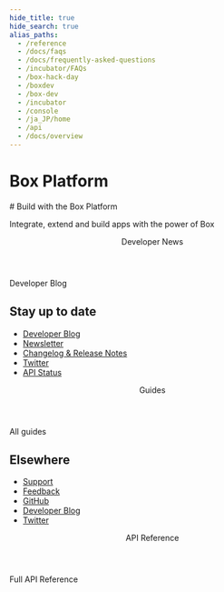 ```yaml
---
hide_title: true
hide_search: true
alias_paths:
  - /reference
  - /docs/faqs
  - /docs/frequently-asked-questions
  - /incubator/FAQs
  - /box-hack-day
  - /boxdev
  - /box-dev 
  - /incubator 
  - /console
  - /ja_JP/home
  - /api
  - /docs/overview
---
```


# Box Platform

<Hero search>
  # Build with the Box Platform

  Integrate, extend and build apps with the power of Box
</Hero>

<Centered wide>
  <Header stroke to='/guides'>
    Developer News
  </Header>

  <BlogCards />

  <More to='https://medium.com/box-developer-blog' right>
    Developer Blog
  </More>
</Centered>

<Dark>
<Centered wide>
<HorizontalList centered>

## Stay up to date

* [Developer Blog](https://medium.com/box-developer-blog)
* [Newsletter](/en/newsletter/)
* [Changelog & Release Notes](/en/changelog/)
* [Twitter](https://twitter.com/boxplatform/)
* [API Status](https://status.box.com/)

</HorizontalList>
</Centered>
</Dark>

<Centered wide>
  <Header stroke to='/guides'>
    Guides
  </Header>
  
  <GuideCategories limit='8' />

  <More to='/{locale}/guides' right>
    All guides
  </More>
</Centered>

<Dark>
<Centered wide>
<HorizontalList centered>

## Elsewhere

* [Support](http://localhost:8000/en/support)
* [Feedback](https://pulse.box.com/forums//%20909778-product-feedback?category_id=330838)
* [GitHub](https://github.com/box)
* [Developer Blog](https://medium.com/box-developer-blog)
* [Twitter](https://twitter.com/boxplatform/)

</HorizontalList>
</Centered>
</Dark>

<Centered wide>
  <Header stroke to='/guides'>
    API Reference
  </Header>
  
  <ReferenceCategories limit='3' />

  <More to='/{locale}/reference/list' right>
    Full API Reference
  </More>
</Centered>
